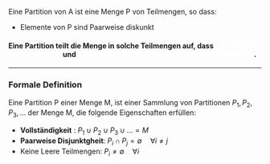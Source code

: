 Eine Partition von A ist eine Menge P von Teilmengen, so dass: 
- Elemente von P sind Paarweise diskunkt

#### Eine Partition teilt die Menge in solche Teilmengen auf, dass <span style="color:#ffffff">kein Element vergessen wird </span>und <span style="color:#ffffff">kein Element in mehr als einer Teilmenge vorkommt</span>.

---

### Formale Definition 
Eine Partition P einer Menge M, ist einer Sammlung von Partitionen $P_{1}, P_{2}, P_{3},\dots$ der Menge M, die folgende Eigenschaften erfüllen:
- **Vollständigkeit** : $P_{1} \cup P_{2} \cup P_{3} \cup \dots = M$
- **Paarweise Disjunktgheit**:  $P_{i} \cap P_{j} = \emptyset \quad \forall i \neq j$ 
- Keine Leere Teilmengen: $P_{i} \neq \emptyset \quad \forall i$
